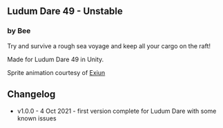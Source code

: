 ## Ludum Dare 49 - Unstable
### by Bee

Try and survive a rough sea voyage and keep all your cargo on the raft!

Made for Ludum Dare 49 in Unity.

Sprite animation courtesy of [Exiun](https://emily2.itch.io/schoolgirl-sidescroller-sprite)

## Changelog
- v1.0.0 - 4 Oct 2021 - first version complete for Ludum Dare with some known issues 

